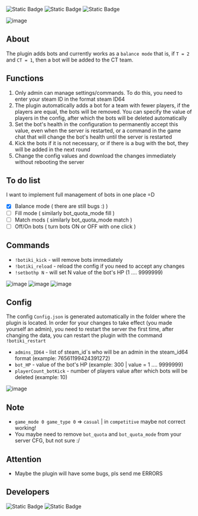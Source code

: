 ![Static Badge](https://img.shields.io/badge/Plugin-v1.5.0-darkgreen)
![Static Badge](https://img.shields.io/badge/CSSharpAPI-Min:v65-blue)
![Static Badge](https://img.shields.io/badge/Status-dev-darkred)

![image](https://github.com/jackson-tougher/cs2_BOTiki/assets/119735356/c7ab2b4a-1c24-4364-a2e8-346c3d94aa4b)

## About
The plugin adds bots and currently works as a `balance mode` that is, if `T = 2` and `CT = 1`, then a bot will be added to the CT team.

## Functions
1. Only admin can manage settings/commands.
To do this, you need to enter your steam ID in the format steam ID64
2. The plugin automatically adds a bot for a team with fewer players, if the players are equal, the bots will be removed.
You can specify the value of players in the config, after which the bots will be deleted automatically
3. Set the bot's health in the configuration to permanently accept this value, even when the server is restarted, or a command in the game chat that will change the bot's health until the server is restarted
4. Kick the bots if it is not necessary, or if there is a bug with the bot, they will be added in the next round
5. Change the config values and download the changes immediately without rebooting the server

## To do list
I want to implement full management of bots in one place =D
- [x] Balance mode ( there are still bugs :) )
- [ ] Fill mode ( similarly bot_quota_mode fill ) 
- [ ] Match mods ( similarly bot_quota_mode match )
- [ ] Off/On bots ( turn bots ON or OFF with one click )

## Commands
* `!botiki_kick` - will remove bots immediately
* `!botiki_reload` - reload the config if you need to accept any changes
* `!setbothp N` - will set N value of the bot's HP (1 .... 9999999)

![image](https://github.com/jackson-tougher/cs2_BOTiki/assets/119735356/06ca556a-d83d-40ba-8646-440eeb67a50c)
![image](https://github.com/jackson-tougher/cs2_BOTiki/assets/119735356/8943fb30-533d-4382-93e3-bf891634c57e)
![image](https://github.com/jackson-tougher/cs2_BOTiki/assets/119735356/76ab8f02-fad4-4121-ac42-288b40f4ba5b)
## Config
The config `Config.json` is generated automatically in the folder where the plugin is located. In order for your changes to take effect (you made yourself an admin), 
you need to restart the server the first time, after changing the data, you can restart the plugin with the command `!botiki_restart`
* `admins_ID64` - list of steam_id`s who will be an admin in the steam_id64 format (example: 76561199424391272)
* `bot_HP` - value of the bot's HP (example: 300 | value = 1 .... 9999999)
* `playerCount_botKick` - number of players value after which bots will be deleted (example: 10)

![image](https://github.com/jackson-tougher/cs2_BOTiki/assets/119735356/e0f259b9-50bd-4630-8e36-e8310694bdde)

## Note
* `game_mode 0 game_type 0` => `casual`  |  in `competitive` maybe not correct working!
* You maybe need to remove `bot_quota` and `bot_quota_mode` from your server CFG, but not sure :/
## Attention
* Maybe the plugin will have some bugs, pls send me ERRORS                     
## Developers
![Static Badge](https://img.shields.io/badge/Author-jackson%20tougher-orange)
![Static Badge](https://img.shields.io/badge/Collaborator-VoCs-purple)
